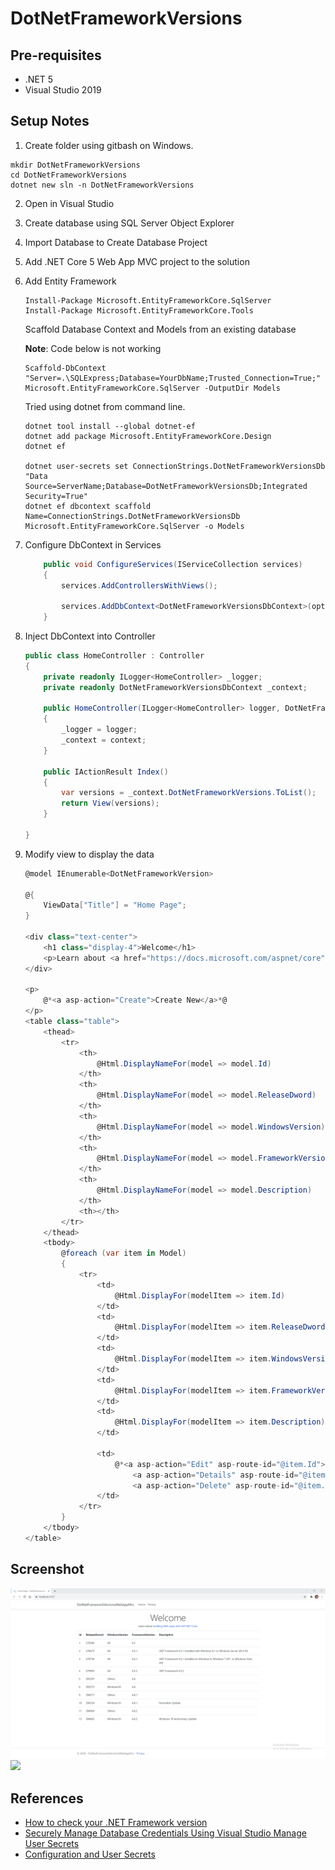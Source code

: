 # DotNetFrameworkVersions

## Pre-requisites

- .NET 5
- Visual Studio 2019

## Setup Notes

1. Create folder using gitbash on Windows.

```
mkdir DotNetFrameworkVersions
cd DotNetFrameworkVersions
dotnet new sln -n DotNetFrameworkVersions
```

2. Open in Visual Studio

3. Create database using SQL Server Object Explorer

4. Import Database to Create Database Project

5. Add .NET Core 5 Web App MVC project to the solution

6. Add Entity Framework

	```
	Install-Package Microsoft.EntityFrameworkCore.SqlServer
	Install-Package Microsoft.EntityFrameworkCore.Tools 
	```

	Scaffold Database Context and Models from an existing database

	**Note**: Code below is not working

	```
	Scaffold-DbContext "Server=.\SQLExpress;Database=YourDbName;Trusted_Connection=True;" Microsoft.EntityFrameworkCore.SqlServer -OutputDir Models
	```

	Tried using dotnet from command line.

	```
	dotnet tool install --global dotnet-ef
	dotnet add package Microsoft.EntityFrameworkCore.Design
	dotnet ef

	dotnet user-secrets set ConnectionStrings.DotNetFrameworkVersionsDb "Data Source=ServerName;Database=DotNetFrameworkVersionsDb;Integrated Security=True"
	dotnet ef dbcontext scaffold Name=ConnectionStrings.DotNetFrameworkVersionsDb Microsoft.EntityFrameworkCore.SqlServer -o Models
	```

7. Configure DbContext in Services

	```csharp
        public void ConfigureServices(IServiceCollection services)
        {
            services.AddControllersWithViews();

            services.AddDbContext<DotNetFrameworkVersionsDbContext>(options => options.UseSqlServer("Name=ConnectionStrings.DotNetFrameworkVersionsDb"));
        }
	```

8. Inject DbContext into Controller

    ```csharp
    public class HomeController : Controller
    {
        private readonly ILogger<HomeController> _logger;
        private readonly DotNetFrameworkVersionsDbContext _context;

        public HomeController(ILogger<HomeController> logger, DotNetFrameworkVersionsDbContext context)
        {
            _logger = logger;
            _context = context;
        }

        public IActionResult Index()
        {
            var versions = _context.DotNetFrameworkVersions.ToList();
            return View(versions);
        }

    }
    ```

9. Modify view to display the data

    ```csharp
    @model IEnumerable<DotNetFrameworkVersion>

    @{
        ViewData["Title"] = "Home Page";
    }

    <div class="text-center">
        <h1 class="display-4">Welcome</h1>
        <p>Learn about <a href="https://docs.microsoft.com/aspnet/core">building Web apps with ASP.NET Core</a>.</p>
    </div>

    <p>
        @*<a asp-action="Create">Create New</a>*@
    </p>
    <table class="table">
        <thead>
            <tr>
                <th>
                    @Html.DisplayNameFor(model => model.Id)
                </th>
                <th>
                    @Html.DisplayNameFor(model => model.ReleaseDword)
                </th>
                <th>
                    @Html.DisplayNameFor(model => model.WindowsVersion)
                </th>
                <th>
                    @Html.DisplayNameFor(model => model.FrameworkVersion)
                </th>
                <th>
                    @Html.DisplayNameFor(model => model.Description)
                </th>
                <th></th>
            </tr>
        </thead>
        <tbody>
            @foreach (var item in Model)
            {
                <tr>
                    <td>
                        @Html.DisplayFor(modelItem => item.Id)
                    </td>
                    <td>
                        @Html.DisplayFor(modelItem => item.ReleaseDword)
                    </td>
                    <td>
                        @Html.DisplayFor(modelItem => item.WindowsVersion)
                    </td>
                    <td>
                        @Html.DisplayFor(modelItem => item.FrameworkVersion)
                    </td>
                    <td>
                        @Html.DisplayFor(modelItem => item.Description)
                    </td>

                    <td>
                        @*<a asp-action="Edit" asp-route-id="@item.Id">Edit</a> |
                            <a asp-action="Details" asp-route-id="@item.Id">Details</a> |
                            <a asp-action="Delete" asp-route-id="@item.Id">Delete</a>*@
                    </td>
                </tr>
            }
        </tbody>
    </table>
    ```

## Screenshot

![](docs/dotnetframeworkversions-screenshot.png)
![](raw/main/docs/dotnetframeworkversions-screenshot.png)

## References

- [How to check your .NET Framework version](https://smartdoc.zendesk.com/hc/en-us/articles/205232308-How-to-check-your-NET-Framework-version)
- [Securely Manage Database Credentials Using Visual Studio Manage User Secrets](https://www.mssqltips.com/sqlservertip/6348/securely-manage-database-credentials-using-visual-studio-manage-user-secrets/)
- [Configuration and User Secrets](https://docs.microsoft.com/en-us/ef/core/managing-schemas/scaffolding?tabs=vs#configuration-and-user-secrets)
